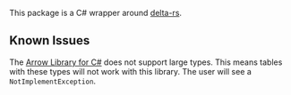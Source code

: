 This package is a C# wrapper around [delta-rs](https://github.com/delta-io/delta-rs/tree/rust-v0.17.0).

## Known Issues

The [Arrow Library for C#](https://github.com/apache/arrow/blob/main/csharp/README.md) does not support large types. This means tables with these types will not work with this library. The user will see a `NotImplementException`.
